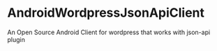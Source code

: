 # AndroidWordpressJsonApiClient
An Open Source Android Client for wordpress that works with json-api plugin
